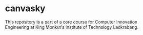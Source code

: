 # canvasky
This repository is a part of a core course for Computer Innovation Engineering at King Monkut's Institute of Technology Ladkrabang.
